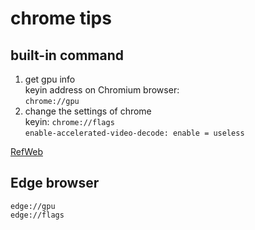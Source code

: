 # chrome tips

## built-in command

1. get gpu info  
   keyin address on Chromium browser:  
   `chrome://gpu`
2. change the settings of chrome  
   keyin: `chrome://flags`  
   `enable-accelerated-video-decode: enable = useless`

[RefWeb](https://lemariva.com/blog/2020/08/raspberry-pi-4-video-acceleration-decode-chromium)

## Edge browser

`edge://gpu`  
`edge://flags`
